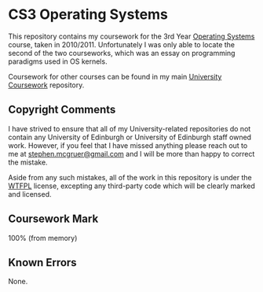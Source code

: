 # CS3 Operating Systems

This repository contains my coursework for the 3rd Year [Operating Systems](www.inf.ed.ac.uk/teaching/courses/os) course, taken in 2010/2011. Unfortunately I was only able to locate the second of the two courseworks, which was an essay on programming paradigms used in OS kernels.

Coursework for other courses can be found in my main [University Coursework](https://github.com/stephenmcgruer/University) repository.

## Copyright Comments ##

I have strived to ensure that all of my University-related repositories do not contain any University of Edinburgh or University of Edinburgh staff owned work. However, if you feel that I have missed anything please reach out to me at <stephen.mcgruer@gmail.com> and I will be more than happy to correct the mistake.

Aside from any such mistakes, all of the work in this repository is under the [WTFPL](http://www.wtfpl.net/) license, excepting any third-party code which will be clearly marked and licensed.

## Coursework Mark ##

100% (from memory)

## Known Errors ##

None.
